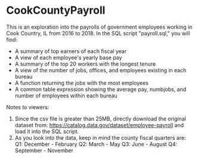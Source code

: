 # CookCountyPayroll

This is an exploration into the payrolls of government employees working in Cook Country, IL from 2016 to 2018. 
In the SQL script "payroll.sql," you will find:
* A summary of top earners of each fiscal year
* A view of each employee's yearly base pay
* A summary of the top 20 workers with the longest tenure
* A view of the number of jobs, offices, and employees existing in each bureau
* A function returning the jobs with the most employees
* A common table expression showing the average pay, numbjobs, and number of employees within each bureau

Notes to viewers:
1. Since the csv file is greater than 25MB, directly download the original dataset from: https://catalog.data.gov/dataset/employee-payroll and load it into the SQL script.
2. As you look into the data, keep in mind the county fiscal quarters are: Q1: December - February Q2: March - May Q3: June - August Q4: September - November
